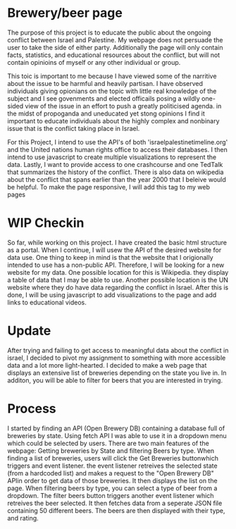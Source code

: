 # Brewery/beer page

The purpose of this project is to educate the public about the ongoing conflict between Israel 
and Palestine. My webpage does not persuade the user to take the side of either party. Additionally 
the page will only contain facts, statistics, and educational resources about the conflict, but will 
not contain opinioins of myself or any other individual or group. 

This toic is important to me because I have viewed some of the narritive about the issue to be 
harmful and heavily partisan. I have observed individuals giving opionians on the topic with 
little real knowledge of the subject and I see govenments and elected officails posing a wildly
one-sided view of the issue in an effort to push a greatly politicised agenda. in the midst 
of propoganda and uneducated yet stong opinions I find it important to educate individuals about 
the highly complex and nonbinary issue that is the conflict taking place in Israel. 

For this Project, I intend to use the API's of both 'israelpalestinetimeline.org' 
and the United nations human rights office to access their databases. I then 
intend to use javascript to create multiple visualizations to represent the data.
Lastly, I want to provide access to one crashcourse and one TedTalk that summarizes
the history of the conflict. There is also data on wikipedia about the conflict 
that spans earlier than the year 2000 that I beleive would be helpful. 
To make the page responsive, I will add this <meta> tag to my web pages
<meta name="viewport" content="width=device-width, initial-scale=1.0">

# WIP Checkin

So far, while working on this project. I have created the basic html structure as a portal. When I 
continue, I will usew the API of the desired website for data use. One thing to keep in mind is
that the website that I origionally intended to use has a non-public API. Therefore, I will be 
looking for a new website for my data. One possible location for this is Wikipedia. they display 
a table of data that I may be able to use. Another possible location is the UN website where 
they do have data regarding the conflict in Israel. After this is done, I will be using javascript 
to add visualizations to the page and add links to educational videos.

# Update 

After trying and failing to get access to meaningful data about the conflict in israel, I decided to pivot my assignment to something
with more accessible data and a lot more light-hearted. I decided to make a web page that displays an extensive list of breweries depending
on the state you live in. In additon, you will be able to filter for beers that you are interested in trying. 

# Process

I started by finding an API (Open Brewery DB) containing a database full of breweries by state. 
Using fetch API I was able to use it in a dropdown menu which could be selected by users. There are 
two main features of the webpage: Getting breweries by State and filtering Beers by type. When 
finding a list of breweries, users will click the Get Breweries buttonwhich triggers and event 
listener. the event listener retreives the selected state (from a hardcoded list) and makes a 
request to the "Open Brewery 
DB" APIin order to get data of those breweries. It then displays the list on the page. 
When filtering beers by type, you can select a type of beer from a dropdown. The filter beers 
button triggers another event listener which retreives the beer selected. It then fetches data from 
a seperate JSON file containing 50 different beers. The beers are then displayed with their type, 
and rating.
